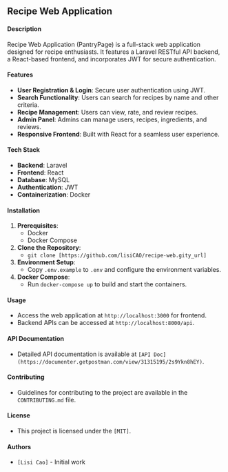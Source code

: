 ## Recipe Web Application

#### Description
Recipe Web Application (PantryPage) is a full-stack web application designed for recipe enthusiasts. It features a Laravel RESTful API backend, a React-based frontend, and incorporates JWT for secure authentication.

#### Features
- **User Registration & Login**: Secure user authentication using JWT.
- **Search Functionality**: Users can search for recipes by name and other criteria.
- **Recipe Management**: Users can view, rate, and review recipes.
- **Admin Panel**: Admins can manage users, recipes, ingredients, and reviews.
- **Responsive Frontend**: Built with React for a seamless user experience.

#### Tech Stack
- **Backend**: Laravel
- **Frontend**: React
- **Database**: MySQL
- **Authentication**: JWT
- **Containerization**: Docker

#### Installation
1. **Prerequisites**:
   - Docker
   - Docker Compose
2. **Clone the Repository**:
   - `git clone [https://github.com/lisiCAO/recipe-web.gity_url]`
3. **Environment Setup**:
   - Copy `.env.example` to `.env` and configure the environment variables.
4. **Docker Compose**:
   - Run `docker-compose up` to build and start the containers.

#### Usage
- Access the web application at `http://localhost:3000` for frontend.
- Backend APIs can be accessed at `http://localhost:8000/api`.

#### API Documentation
- Detailed API documentation is available at `[API Doc] (https://documenter.getpostman.com/view/31315195/2s9Ykn8hEY)`.

#### Contributing
- Guidelines for contributing to the project are available in the `CONTRIBUTING.md` file.

#### License
- This project is licensed under the `[MIT]`.

#### Authors
- `[Lisi Cao]` - Initial work

